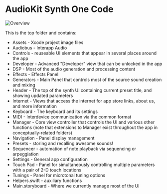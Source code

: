 #  AudioKit Synth One Code

![Overview](http://audiokit.io/synthone/overview.png)

This is the top folder and contains:

* Assets - Xcode project image files
* Audiobus - Interapp Audio 
* Controls - reuseable UI elements that appear in several places around the app
* Developer - Advanced "Developer" view that can be unlocked in the app
* DSP - Most of the audio generation and processing content
* Effects - Effects Panel
* Generators - Main Panel that controls most of the source sound creation and mixing
* Header - The top of the synth UI containing current preset title, and showing updated parameters
* Internet - Views that access the internet for app store links, about us, and more information
* Keyboard - The keyboard and its settings
* MIDI - Interdevice communication via the common format
* Manager - Core view controller that controls the UI and various other functions 
  (note that extensions to Manager exist throughout the app in conceptually-related folders)
* Navigation - Panel display management 
* Presets - storing and recalling awesome sounds!
* Sequencer - automation of note playback via sequencing or arpeggiation
* Settings - General app configuration
* Touch Pad - Panel for simultaneously controlling multiple parameters with a pair of 2-D touch locations
* Tunings - Panel for microtonal tuning options
* Helpers.swift - auxiliary functions 
* Main.storyboard - Where we currently manage most of the UI


